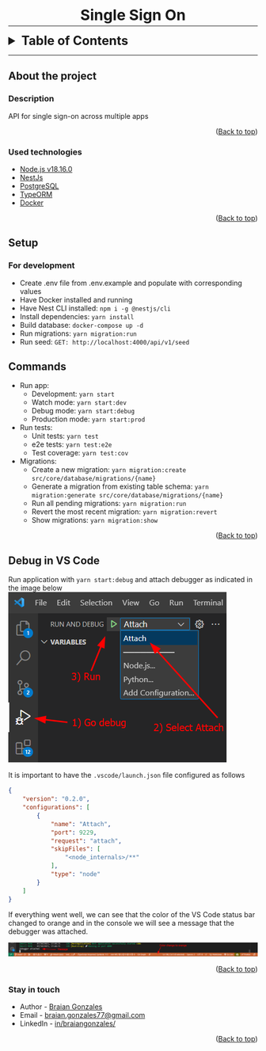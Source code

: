 <h1 style="text-align: center; margin-bottom: -10px; font-size: 30px;"><strong>Single Sign On</strong></h1>

---

<div id="top"></div>

<details>
  <summary style="font-size: 25px"><strong>Table of Contents</strong></summary>
  <ol>
    <li>
      <a href="#about-the-project">About the project</a>
      <ul>
        <li><a href="#description">Description</a></li>
        <li><a href="#used-technologies">Used technologies</a></li>
      </ul>
    </li>
    <li>
      <a href="#setup">Setup</a>
      <ul>
        <li><a href="#for-development">For development</a></li>
      </ul>
    </li>
    <li>
      <a href="#commands">Commands</a>
    </li>
    <li>
      <a href="#debug-in-vs-code">Debug in VS Code</a>
    </li>
    <li><a href="#stay-in-touch">Stay in touch</a></li>
  </ol>
</details>

---

## __About the project__

### __Description__

API for single sign-on across multiple apps

<p align="right">(<a href="#top">Back to top</a>)</p>

### __Used technologies__

- [Node.js v18.16.0](https://nodejs.org/es/)
- [NestJs](https://nestjs.com/)
- [PostgreSQL](https://www.postgresql.org/)
- [TypeORM](https://typeorm.io/)
- [Docker](https://www.docker.com/)

<p align="right">(<a href="#top">Back to top</a>)</p>

## __Setup__

### __For development__
- Create .env file from .env.example and populate with corresponding values
- Have Docker installed and running
- Have Nest CLI installed: `npm i -g @nestjs/cli`
- Install dependencies: `yarn install`
- Build database: `docker-compose up -d`
- Run migrations: `yarn migration:run`
- Run seed: `GET: http://localhost:4000/api/v1/seed`

## Commands
- Run app: 
  - Development: `yarn start`
  - Watch mode: `yarn start:dev`
  - Debug mode: `yarn start:debug`
  - Production mode: `yarn start:prod`
- Run tests: 
  - Unit tests: `yarn test`
  - e2e tests: `yarn test:e2e`
  - Test coverage: `yarn test:cov`
- Migrations:
  - Create a new migration: `yarn migration:create src/core/database/migrations/{name}`
  - Generate a migration from existing table schema: `yarn migration:generate src/core/database/migrations/{name}`
  - Run all pending migrations: `yarn migration:run`
  - Revert the most recent migration: `yarn migration:revert`
  - Show migrations: `yarn migration:show`

<p align="right">(<a href="#top">Back to top</a>)</p>

## Debug in VS Code
Run application with `yarn start:debug` and attach debugger as indicated in the image below
![Attach debugger](/docs/images/attach-debugger.png)

It is important to have the `.vscode/launch.json` file configured as follows
```json
{
    "version": "0.2.0",
    "configurations": [
        {
            "name": "Attach",
            "port": 9229,
            "request": "attach",
            "skipFiles": [
                "<node_internals>/**"
            ],
            "type": "node"
        }
    ]
}
```
If everything went well, we can see that the color of the VS Code status bar changed to orange and in the console we will see a message that the debugger was attached.

![Result of attach debugger](/docs/images/result-of-attach-debugger.png)

<p align="right">(<a href="#top">Back to top</a>)</p>

### __Stay in touch__

- Author - [Braian Gonzales](https://braiangonzales.vercel.app/)
- Email - [braian.gonzales77@gmail.com](mailto:braian.gonzales77@gmail.com)
- LinkedIn - [in/braiangonzales/](https://www.linkedin.com/in/braiangonzales/)

<p align="right">(<a href="#top">Back to top</a>)</p>
